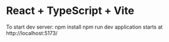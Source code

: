 # React + TypeScript + Vite

To start dev server:
npm install
npm run dev
application starts at http://localhost:5173/